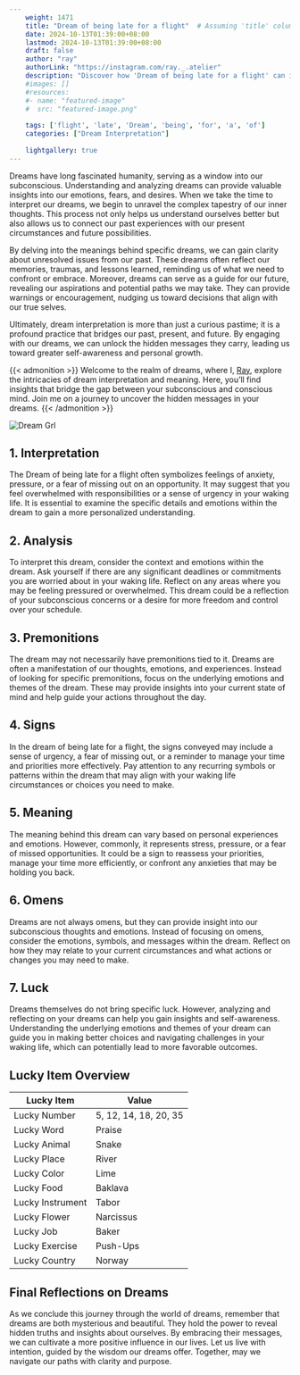 ```yaml
---
    weight: 1471
    title: "Dream of being late for a flight"  # Assuming 'title' column exists
    date: 2024-10-13T01:39:00+08:00
    lastmod: 2024-10-13T01:39:00+08:00
    draft: false
    author: "ray"
    authorLink: "https://instagram.com/ray._.atelier"
    description: "Discover how 'Dream of being late for a flight' can interpret your future and uncover its significant meanings in your life."
    #images: []
    #resources:
    #- name: "featured-image"
    #  src: "featured-image.png"
    
    tags: ['flight', 'late', 'Dream', 'being', 'for', 'a', 'of']
    categories: ["Dream Interpretation"]
    
    lightgallery: true
---
```

    
Dreams have long fascinated humanity, serving as a window into our subconscious. Understanding and analyzing dreams can provide valuable insights into our emotions, fears, and desires. When we take the time to interpret our dreams, we begin to unravel the complex tapestry of our inner thoughts. This process not only helps us understand ourselves better but also allows us to connect our past experiences with our present circumstances and future possibilities.

By delving into the meanings behind specific dreams, we can gain clarity about unresolved issues from our past. These dreams often reflect our memories, traumas, and lessons learned, reminding us of what we need to confront or embrace. Moreover, dreams can serve as a guide for our future, revealing our aspirations and potential paths we may take. They can provide warnings or encouragement, nudging us toward decisions that align with our true selves.

Ultimately, dream interpretation is more than just a curious pastime; it is a profound practice that bridges our past, present, and future. By engaging with our dreams, we can unlock the hidden messages they carry, leading us toward greater self-awareness and personal growth.

{{< admonition >}}
Welcome to the realm of dreams, where I, [Ray](https://instagram.com/ray._.atelier), explore the intricacies of dream interpretation and meaning. Here, you’ll find insights that bridge the gap between your subconscious and conscious mind. Join me on a journey to uncover the hidden messages in your dreams.
{{< /admonition >}}

![Dream Grl](https://cdn.pixabay.com/photo/2017/11/02/03/35/gothic-2910057_1280.jpg "Dream Grl")

## 1. Interpretation
 The Dream of being late for a flight often symbolizes feelings of anxiety, pressure, or a fear of missing out on an opportunity. It may suggest that you feel overwhelmed with responsibilities or a sense of urgency in your waking life. It is essential to examine the specific details and emotions within the dream to gain a more personalized understanding.

## 2. Analysis
 To interpret this dream, consider the context and emotions within the dream. Ask yourself if there are any significant deadlines or commitments you are worried about in your waking life. Reflect on any areas where you may be feeling pressured or overwhelmed. This dream could be a reflection of your subconscious concerns or a desire for more freedom and control over your schedule.

## 3. Premonitions
 The dream may not necessarily have premonitions tied to it. Dreams are often a manifestation of our thoughts, emotions, and experiences. Instead of looking for specific premonitions, focus on the underlying emotions and themes of the dream. These may provide insights into your current state of mind and help guide your actions throughout the day.

## 4. Signs
 In the dream of being late for a flight, the signs conveyed may include a sense of urgency, a fear of missing out, or a reminder to manage your time and priorities more effectively. Pay attention to any recurring symbols or patterns within the dream that may align with your waking life circumstances or choices you need to make.

## 5. Meaning
 The meaning behind this dream can vary based on personal experiences and emotions. However, commonly, it represents stress, pressure, or a fear of missed opportunities. It could be a sign to reassess your priorities, manage your time more efficiently, or confront any anxieties that may be holding you back.

## 6. Omens
 Dreams are not always omens, but they can provide insight into our subconscious thoughts and emotions. Instead of focusing on omens, consider the emotions, symbols, and messages within the dream. Reflect on how they may relate to your current circumstances and what actions or changes you may need to make.

## 7. Luck
 Dreams themselves do not bring specific luck. However, analyzing and reflecting on your dreams can help you gain insights and self-awareness. Understanding the underlying emotions and themes of your dream can guide you in making better choices and navigating challenges in your waking life, which can potentially lead to more favorable outcomes.

## Lucky Item Overview
| Lucky Item          | Value              |
|---------------|--------------------|
| Lucky Number        | 5, 12, 14, 18, 20, 35  |
| Lucky Word          | Praise |
| Lucky Animal        | Snake |
| Lucky Place         | River     |
| Lucky Color         | Lime     |
| Lucky Food          | Baklava      |
| Lucky Instrument    | Tabor |
| Lucky Flower        | Narcissus    |
| Lucky Job           | Baker       |
| Lucky Exercise      | Push-Ups  |
| Lucky Country       | Norway    |


##  Final Reflections on Dreams

As we conclude this journey through the world of dreams, remember that dreams are both mysterious and beautiful. They hold the power to reveal hidden truths and insights about ourselves. By embracing their messages, we can cultivate a more positive influence in our lives. Let us live with intention, guided by the wisdom our dreams offer. Together, may we navigate our paths with clarity and purpose.
